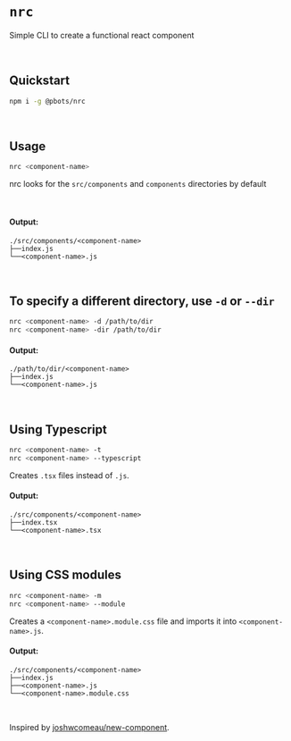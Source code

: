 # `nrc`

Simple CLI to create a functional react component

<br>

## Quickstart

```bash
npm i -g @pbots/nrc
```

<br>

## Usage

```bash
nrc <component-name>
```

nrc looks for the `src/components` and `components` directories by default

<br>

#### Output:

```tree
./src/components/<component-name>
├──index.js
└──<component-name>.js
```

<br>

## To specify a different directory, use `-d` or `--dir`

```bash
nrc <component-name> -d /path/to/dir
nrc <component-name> -dir /path/to/dir
```

#### Output:

```tree
./path/to/dir/<component-name>
├──index.js
└──<component-name>.js
```

<br>

## Using Typescript

```bash
nrc <component-name> -t
nrc <component-name> --typescript
```

Creates `.tsx` files instead of `.js`.

#### Output:

```tree
./src/components/<component-name>
├──index.tsx
└──<component-name>.tsx
```

<br>

## Using CSS modules

```bash
nrc <component-name> -m
nrc <component-name> --module
```

Creates a `<component-name>.module.css` file and imports it into `<component-name>.js`.

#### Output:

```tree
./src/components/<component-name>
├──index.js
├──<component-name>.js
└──<component-name>.module.css
```

<br>

Inspired by [joshwcomeau/new-component](https://github.com/joshwcomeau/new-component).
